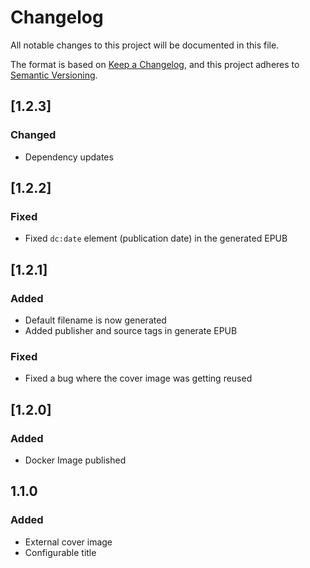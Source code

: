 # Changelog

All notable changes to this project will be documented in this file.

The format is based on [Keep a Changelog](https://keepachangelog.com/en/1.0.0/),
and this project adheres to [Semantic Versioning](https://semver.org/spec/v2.0.0.html).

## [1.2.3]
### Changed
- Dependency updates

## [1.2.2]
### Fixed
- Fixed `dc:date` element (publication date) in the generated EPUB

## [1.2.1]

### Added
- Default filename is now generated
- Added publisher and source tags in generate EPUB

### Fixed
- Fixed a bug where the cover image was getting reused

## [1.2.0]
### Added
- Docker Image published

## 1.1.0
### Added
- External cover image
- Configurable title


